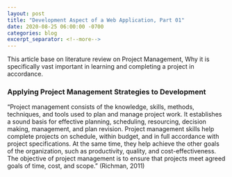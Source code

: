 ```yaml
---
layout: post
title: "Development Aspect of a Web Application, Part 01"
date: 2020-08-25 06:00:00 -0700
categories: blog
excerpt_separator: <!--more-->
---
```

This article base on literature review on Project Management, Why it is specifically vast important in learning and completing a project in accordance. <!--more-->

### Applying Project Management Strategies to Development

“Project management consists of the knowledge, skills, methods, techniques, and tools used to plan and manage project work. It establishes a sound basis for effective planning, scheduling, resourcing, decision making, management, and plan revision. Project management skills help complete projects on schedule, within budget, and in full accordance with project specifications. At the same time, they help achieve the other goals of the organization, such as productivity, quality, and cost-effectiveness. The objective of project management is to ensure that projects meet agreed goals of time, cost, and scope.” (Richman, 2011)

